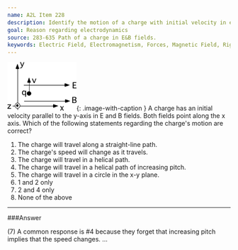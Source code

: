 ```yaml
---
name: A2L Item 228
description: Identify the motion of a charge with initial velocity in external E and B fields.
goal: Reason regarding electrodynamics
source: 283-635 Path of a charge in E&B fields.
keywords: Electric Field, Electromagnetism, Forces, Magnetic Field, Right-Hand Rule
---
```


![Item228_fig1.gif](../images/Item228_fig1.gif){: .image-with-caption } A
charge has an initial velocity parallel to the y-axis in E and B fields.
Both fields point along the x axis. Which of the following statements
regarding the charge's motion are correct?

1. The charge will travel along a straight-line path.
2. The charge's speed will change as it travels.
3. The charge will travel in a helical path.
4. The charge will travel in a helical path of increasing pitch.
5. The charge will travel in a circle in the x-y plane.
6. 1 and 2 only
7. 2 and 4 only
8. None of the above



<hr/>

###Answer

(7) A common response is #4 because they forget that increasing pitch
implies that the speed changes. 
...
